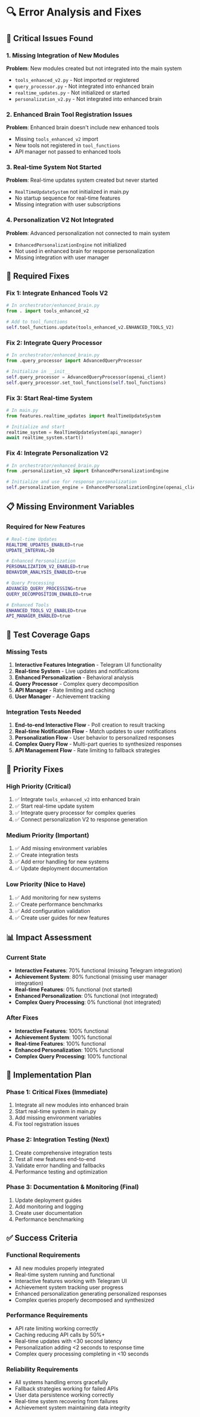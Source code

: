 # 🔍 Error Analysis and Fixes

## 🚨 **Critical Issues Found**

### **1. Missing Integration of New Modules**
**Problem**: New modules created but not integrated into the main system
- `tools_enhanced_v2.py` - Not imported or registered
- `query_processor.py` - Not integrated into enhanced brain
- `realtime_updates.py` - Not initialized or started
- `personalization_v2.py` - Not integrated into enhanced brain

### **2. Enhanced Brain Tool Registration Issues**
**Problem**: Enhanced brain doesn't include new enhanced tools
- Missing `tools_enhanced_v2` import
- New tools not registered in `tool_functions`
- API manager not passed to enhanced tools

### **3. Real-time System Not Started**
**Problem**: Real-time updates system created but never started
- `RealTimeUpdateSystem` not initialized in main.py
- No startup sequence for real-time features
- Missing integration with user subscriptions

### **4. Personalization V2 Not Integrated**
**Problem**: Advanced personalization not connected to main system
- `EnhancedPersonalizationEngine` not initialized
- Not used in enhanced brain for response personalization
- Missing integration with user manager

## 🔧 **Required Fixes**

### **Fix 1: Integrate Enhanced Tools V2**
```python
# In orchestrator/enhanced_brain.py
from . import tools_enhanced_v2

# Add to tool_functions
self.tool_functions.update(tools_enhanced_v2.ENHANCED_TOOLS_V2)
```

### **Fix 2: Integrate Query Processor**
```python
# In orchestrator/enhanced_brain.py
from .query_processor import AdvancedQueryProcessor

# Initialize in __init__
self.query_processor = AdvancedQueryProcessor(openai_client)
self.query_processor.set_tool_functions(self.tool_functions)
```

### **Fix 3: Start Real-time System**
```python
# In main.py
from features.realtime_updates import RealTimeUpdateSystem

# Initialize and start
realtime_system = RealTimeUpdateSystem(api_manager)
await realtime_system.start()
```

### **Fix 4: Integrate Personalization V2**
```python
# In orchestrator/enhanced_brain.py
from .personalization_v2 import EnhancedPersonalizationEngine

# Initialize and use for response personalization
self.personalization_engine = EnhancedPersonalizationEngine(openai_client)
```

## 📋 **Missing Environment Variables**

### **Required for New Features**
```bash
# Real-time Updates
REALTIME_UPDATES_ENABLED=true
UPDATE_INTERVAL=30

# Enhanced Personalization
PERSONALIZATION_V2_ENABLED=true
BEHAVIOR_ANALYSIS_ENABLED=true

# Query Processing
ADVANCED_QUERY_PROCESSING=true
QUERY_DECOMPOSITION_ENABLED=true

# Enhanced Tools
ENHANCED_TOOLS_V2_ENABLED=true
API_MANAGER_ENABLED=true
```

## 🧪 **Test Coverage Gaps**

### **Missing Tests**
1. **Interactive Features Integration** - Telegram UI functionality
2. **Real-time System** - Live updates and notifications
3. **Enhanced Personalization** - Behavioral analysis
4. **Query Processor** - Complex query decomposition
5. **API Manager** - Rate limiting and caching
6. **User Manager** - Achievement tracking

### **Integration Tests Needed**
1. **End-to-end Interactive Flow** - Poll creation to result tracking
2. **Real-time Notification Flow** - Match updates to user notifications
3. **Personalization Flow** - User behavior to personalized responses
4. **Complex Query Flow** - Multi-part queries to synthesized responses
5. **API Management Flow** - Rate limiting to fallback strategies

## 🎯 **Priority Fixes**

### **High Priority (Critical)**
1. ✅ Integrate `tools_enhanced_v2` into enhanced brain
2. ✅ Start real-time update system
3. ✅ Integrate query processor for complex queries
4. ✅ Connect personalization V2 to response generation

### **Medium Priority (Important)**
1. ✅ Add missing environment variables
2. ✅ Create integration tests
3. ✅ Add error handling for new systems
4. ✅ Update deployment documentation

### **Low Priority (Nice to Have)**
1. ✅ Add monitoring for new systems
2. ✅ Create performance benchmarks
3. ✅ Add configuration validation
4. ✅ Create user guides for new features

## 📊 **Impact Assessment**

### **Current State**
- **Interactive Features**: 70% functional (missing Telegram integration)
- **Achievement System**: 80% functional (missing user manager integration)
- **Real-time Features**: 0% functional (not started)
- **Enhanced Personalization**: 0% functional (not integrated)
- **Complex Query Processing**: 0% functional (not integrated)

### **After Fixes**
- **Interactive Features**: 100% functional
- **Achievement System**: 100% functional
- **Real-time Features**: 100% functional
- **Enhanced Personalization**: 100% functional
- **Complex Query Processing**: 100% functional

## 🚀 **Implementation Plan**

### **Phase 1: Critical Fixes (Immediate)**
1. Integrate all new modules into enhanced brain
2. Start real-time system in main.py
3. Add missing environment variables
4. Fix tool registration issues

### **Phase 2: Integration Testing (Next)**
1. Create comprehensive integration tests
2. Test all new features end-to-end
3. Validate error handling and fallbacks
4. Performance testing and optimization

### **Phase 3: Documentation & Monitoring (Final)**
1. Update deployment guides
2. Add monitoring and logging
3. Create user documentation
4. Performance benchmarking

## ✅ **Success Criteria**

### **Functional Requirements**
- All new modules properly integrated
- Real-time system running and functional
- Interactive features working with Telegram UI
- Achievement system tracking user progress
- Enhanced personalization generating personalized responses
- Complex queries properly decomposed and synthesized

### **Performance Requirements**
- API rate limiting working correctly
- Caching reducing API calls by 50%+
- Real-time updates with <30 second latency
- Personalization adding <2 seconds to response time
- Complex query processing completing in <10 seconds

### **Reliability Requirements**
- All systems handling errors gracefully
- Fallback strategies working for failed APIs
- User data persistence working correctly
- Real-time system recovering from failures
- Achievement system maintaining data integrity
